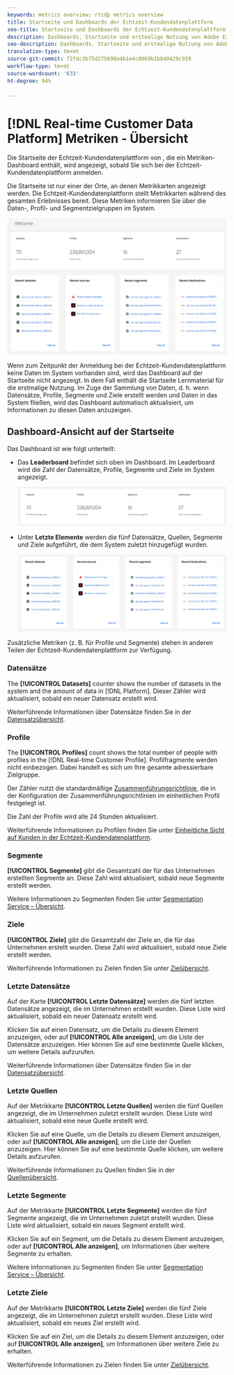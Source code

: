 ```yaml
---
keywords: metrics overview; rtcdp metrics overview
title: Startseite und Dashboards der Echtzeit-Kundendatenplattform
seo-title: Startseite und Dashboards der Echtzeit-Kundendatenplattform
description: Dashboards, Startseite und erstmalige Nutzung von Adobe Experience Platform
seo-description: Dashboards, Startseite und erstmalige Nutzung von Adobe Experience Platform
translation-type: tm+mt
source-git-commit: f2fdc3b75d275698a4b1e4c8969b1b840429c919
workflow-type: tm+mt
source-wordcount: '633'
ht-degree: 94%

---
```



# [!DNL Real-time Customer Data Platform] Metriken - Übersicht

Die Startseite der Echtzeit-Kundendatenplattform von , die ein Metriken-Dashboard enthält, wird angezeigt, sobald Sie sich bei der Echtzeit-Kundendatenplattform anmelden.

Die Startseite ist nur einer der Orte, an denen Metrikkarten angezeigt werden. Die Echtzeit-Kundendatenplattform stellt Metrikkarten während des gesamten Erlebnisses bereit. Diese Metriken informieren Sie über die Daten-, Profil- und Segmentzielgruppen im System.

![Bild](assets/home.png)

Wenn zum Zeitpunkt der Anmeldung bei der Echtzeit-Kundendatenplattform keine Daten im System vorhanden sind, wird das Dashboard auf der Startseite nicht angezeigt. In dem Fall enthält die Startseite Lernmaterial für die erstmalige Nutzung. Im Zuge der Sammlung von Daten, d. h. wenn <!--sources-->Datensätze, Profile, Segmente und Ziele erstellt werden und Daten in das System fließen, wird das Dashboard automatisch aktualisiert, um Informationen zu diesen Daten anzuzeigen<!-- in metric cards-->.

## Dashboard-Ansicht auf der Startseite

<!--The dashboard shows information in several areas. Each category of information displays for the time range shown beneath the data.-->

Das Dashboard ist wie folgt unterteilt<!-- two areas.-->:

* Das **Leaderboard** befindet sich oben im Dashboard. Im Leaderboard wird die Zahl der Datensätze, Profile, Segmente und Ziele im System angezeigt.

   ![Bild](assets/leaderboard.png)

<!-- * **Metric cards** display beneath the leaderboard. Metric cards show additional information, such as percentages or trends. Metric cards appear as data is collected.
    ![image](assets/home-metrics.jpg)
Some information is shown in different ways on both the leaderboard and metric cards. -->
* Unter **Letzte Elemente** werden die fünf Datensätze, Quellen, Segmente und Ziele aufgeführt, die dem System zuletzt hinzugefügt wurden.

   ![Bild](assets/recent.png)

Zusätzliche Metriken (z. B. für Profile und Segmente) stehen in anderen Teilen der Echtzeit-Kundendatenplattform zur Verfügung.

### Datensätze

The **[!UICONTROL Datasets]** counter shows the number of datasets in the system and the amount of data in [!DNL Platform]. Dieser Zähler wird aktualisiert, sobald ein neuer Datensatz erstellt wird.

Weiterführende Informationen über Datensätze finden Sie in der [Datensatzübersicht](../catalog/datasets/overview.md).

### Profile

The **[!UICONTROL Profiles]** count shows the total number of people with profiles in the [!DNL Real-time Customer Profile]. Profilfragmente werden nicht einbezogen. Dabei handelt es sich um Ihre gesamte adressierbare Zielgruppe.

Der Zähler nutzt die standardmäßige [Zusammenführungsrichtlinie](profile/merge-policies.md), die in der Konfiguration der Zusammenführungsrichtlinien im einheitlichen Profil festgelegt ist.

Die Zahl der Profile wird alle 24 Stunden aktualisiert.

Weiterführende Informationen zu Profilen finden Sie unter [Einheitliche Sicht auf Kunden in der Echtzeit-Kundendatenplattform](profile/profile-overview.md).

### Segmente

**[!UICONTROL Segmente]** gibt die Gesamtzahl der für das Unternehmen erstellten Segmente an. Diese Zahl wird aktualisiert, sobald neue Segmente erstellt werden.

Weitere Informationen zu Segmenten finden Sie unter [Segmentation Service – Übersicht](segmentation/segmentation-overview.md).

### Ziele

**[!UICONTROL Ziele]** gibt die Gesamtzahl der Ziele an, die für das Unternehmen erstellt wurden. Diese Zahl wird aktualisiert, sobald neue Ziele erstellt werden.

Weiterführende Informationen zu Zielen finden Sie unter [Zielübersicht](destinations/overview.md).

<!-- ### Successful profile records

In the leaderboard **[!UICONTROL Successful profile records]** shows the total number of records that have been successfully processed into the profile.

There is also a metric card that shows the percentage of successful records. Click **[!UICONTROL View datasets]** to see more details about the profile records. Hover over the colored area of the graph to see additional details:

![image](assets/home-profilerecords-details.PNG)

The number of successful profile records is updated hourly. 

For more information about profiles, see [A unified view of your customer in Real-time CDP](profile/profile-overview.md).

### Total profile records

The **[!UICONTROL Total profile records]** metric card shows the total number of data records enabled to feed into the profiles, and the percentage that are successful, updated once per day. This does not include all data in the data lake, because some data might not be enabled to feed into the profiles.

 Hover over the colored area of the graph to see additional details about the successful profiles:

![image](assets/home-profile-details.PNG)

Click **[!UICONTROL View profiles]** to see more details about the profile records.

For more information about profiles, see [A unified view of your customer in Real-time CDP](profile/profile-overview.md).

For more information about viewing a specific profile, see [Profile viewer](profile/profile-viewer.md).

### Failed profile records

In the leaderboard, **[!UICONTROL Failed profile records]** counts the number of records that failed to process into the profile.

The **[!UICONTROL Failed profile records]** metric card shows this count, and includes a graphical representation that helps you see how failures have trended during the time shown below the graphic. This chart is updated hourly. Click **[!UICONTROL View datasets]** to see more details about the profile records.

The number of failed profile records is updated hourly. -->

### Letzte Datensätze

Auf der Karte **[!UICONTROL Letzte Datensätze]** werden die fünf letzten Datensätze angezeigt, die im Unternehmen erstellt wurden. Diese Liste wird aktualisiert, sobald ein neuer Datensatz erstellt wird.

Klicken Sie auf einen Datensatz, um die Details zu diesem Element anzuzeigen, oder auf **[!UICONTROL Alle anzeigen]**, um die Liste der Datensätze anzuzeigen. Hier können Sie auf eine bestimmte Quelle klicken, um weitere Details aufzurufen.

Weiterführende Informationen über Datensätze finden Sie in der [Datensatzübersicht](../catalog/datasets/overview.md).

### Letzte Quellen

Auf der Metrikkarte **[!UICONTROL Letzte Quellen]** werden die fünf Quellen angezeigt, die im Unternehmen zuletzt erstellt wurden. Diese Liste wird aktualisiert, sobald eine neue Quelle erstellt wird.

Klicken Sie auf eine Quelle, um die Details zu diesem Element anzuzeigen, oder auf **[!UICONTROL Alle anzeigen]**, um die Liste der Quellen anzuzeigen. Hier können Sie auf eine bestimmte Quelle klicken, um weitere Details aufzurufen.

Weiterführende Informationen zu Quellen finden Sie in der [Quellenübersicht](sources/sources-overview.md).

### Letzte Segmente

Auf der Metrikkarte **[!UICONTROL Letzte Segmente]** werden die fünf Segmente angezeigt, die im Unternehmen zuletzt erstellt wurden. Diese Liste wird aktualisiert, sobald ein neues Segment erstellt wird.

Klicken Sie auf ein Segment, um die Details zu diesem Element anzuzeigen, oder auf **[!UICONTROL Alle anzeigen]**, um Informationen über weitere Segmente zu erhalten.

Weitere Informationen zu Segmenten finden Sie unter [Segmentation Service – Übersicht](segmentation/segmentation-overview.md).

### Letzte Ziele

Auf der Metrikkarte **[!UICONTROL Letzte Ziele]** werden die fünf Ziele angezeigt, die im Unternehmen zuletzt erstellt wurden. Diese Liste wird aktualisiert, sobald ein neues Ziel erstellt wird.

Klicken Sie auf ein Ziel, um die Details zu diesem Element anzuzeigen, oder auf **[!UICONTROL Alle anzeigen]**, um Informationen über weitere Ziele zu erhalten.

Weiterführende Informationen zu Zielen finden Sie unter [Zielübersicht](destinations/overview.md).

